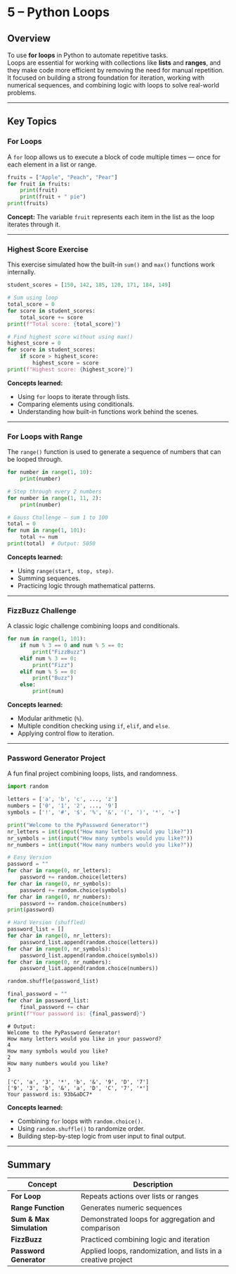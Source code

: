 # 5 – Python Loops

## Overview
To use **for loops** in Python to automate repetitive tasks.  
Loops are essential for working with collections like **lists** and **ranges**, and they make code more efficient by removing the need for manual repetition. It focused on building a strong foundation for iteration, working with numerical sequences, and combining logic with loops to solve real-world problems.

---

##  Key Topics

### **For Loops**
A `for` loop allows us to execute a block of code multiple times — once for each element in a list or range.

```python
fruits = ["Apple", "Peach", "Pear"]
for fruit in fruits:
    print(fruit)
    print(fruit + " pie")
print(fruits)
```

 **Concept:** The variable `fruit` represents each item in the list as the loop iterates through it.

---

### **Highest Score Exercise**
This exercise simulated how the built-in `sum()` and `max()` functions work internally.

```python
student_scores = [150, 142, 185, 120, 171, 184, 149]

# Sum using loop
total_score = 0
for score in student_scores:
    total_score += score
print(f"Total score: {total_score}")

# Find highest score without using max()
highest_score = 0
for score in student_scores:
    if score > highest_score:
        highest_score = score
print(f"Highest score: {highest_score}")
```

 **Concepts learned:**
- Using `for` loops to iterate through lists.
- Comparing elements using conditionals.
- Understanding how built-in functions work behind the scenes.

---

### **For Loops with Range**
The `range()` function is used to generate a sequence of numbers that can be looped through.

```python
for number in range(1, 10):
    print(number)

# Step through every 2 numbers
for number in range(1, 11, 2):
    print(number)

# Gauss Challenge – sum 1 to 100
total = 0
for num in range(1, 101):
    total += num
print(total)  # Output: 5050
```

 **Concepts learned:**
- Using `range(start, stop, step)`.
- Summing sequences.
- Practicing logic through mathematical patterns.

---

### **FizzBuzz Challenge**
A classic logic challenge combining loops and conditionals.

```python
for num in range(1, 101):
    if num % 3 == 0 and num % 5 == 0:
        print("FizzBuzz")
    elif num % 3 == 0:
        print("Fizz")
    elif num % 5 == 0:
        print("Buzz")
    else:
        print(num)
```

 **Concepts learned:**
- Modular arithmetic (`%`).
- Multiple condition checking using `if`, `elif`, and `else`.
- Applying control flow to iteration.

---

### **Password Generator Project**
A fun final project combining loops, lists, and randomness.

```python
import random

letters = ['a', 'b', 'c', ..., 'z']
numbers = ['0', '1', '2', ..., '9']
symbols = ['!', '#', '$', '%', '&', '(', ')', '*', '+']

print("Welcome to the PyPassword Generator!")
nr_letters = int(input("How many letters would you like?"))
nr_symbols = int(input("How many symbols would you like?"))
nr_numbers = int(input("How many numbers would you like?"))

# Easy Version
password = ""
for char in range(0, nr_letters):
    password += random.choice(letters)
for char in range(0, nr_symbols):
    password += random.choice(symbols)
for char in range(0, nr_numbers):
    password += random.choice(numbers)
print(password)

# Hard Version (shuffled)
password_list = []
for char in range(0, nr_letters):
    password_list.append(random.choice(letters))
for char in range(0, nr_symbols):
    password_list.append(random.choice(symbols))
for char in range(0, nr_numbers):
    password_list.append(random.choice(numbers))

random.shuffle(password_list)

final_password = ""
for char in password_list:
    final_password += char
print(f"Your password is: {final_password}")
```

```
# Output:
Welcome to the PyPassword Generator!
How many letters would you like in your password?
4
How many symbols would you like?
2
How many numbers would you like?
3

['C', 'a', '3', '*', 'b', '&', '9', 'D', '7']
['9', '3', 'b', '&', 'a', 'D', 'C', '7', '*']
Your password is: 93b&aDC7*
```

  **Concepts learned:**
- Combining `for` loops with `random.choice()`.
- Using `random.shuffle()` to randomize order.
- Building step-by-step logic from user input to final output.

---

## **Summary**
| Concept | Description |
|----------|--------------|
| **For Loop** | Repeats actions over lists or ranges |
| **Range Function** | Generates numeric sequences |
| **Sum & Max Simulation** | Demonstrated loops for aggregation and comparison |
| **FizzBuzz** | Practiced combining logic and iteration |
| **Password Generator** | Applied loops, randomization, and lists in a creative project |

